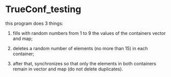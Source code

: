 # TrueConf_testing

this program does 3 things:

1. fills with random numbers from 1 to 9 the values of the containers vector and map;

2. deletes a random number of elements (no more than 15) in each container;

3. after that, synchronizes so that only the elements in both containers remain in vector and map (do not delete duplicates).
